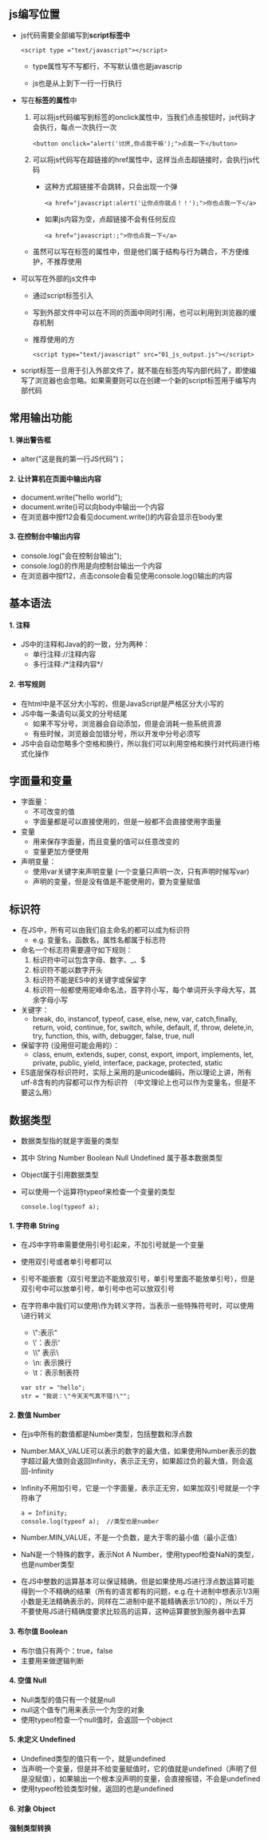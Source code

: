 ## js编写位置

- js代码需要全部编写到**script标签中**

  ```
  <script type ="text/javascript"></script>
  ```

  - type属性写不写都行，不写默认值也是javascrip

  - js也是从上到下一行一行执行

- 写在**标签的属性**中

  1. 可以将js代码编写到标签的onclick属性中，当我们点击按钮时，js代码才会执行，每点一次执行一次

     ```
     <button onclick="alert('讨厌,你点我干嘛');">点我一下</button>
     ```

  2. 可以将js代码写在超链接的href属性中，这样当点击超链接时，会执行js代码

     - 这种方式超链接不会跳转，只会出现一个弹

       ```
       <a href="javascript:alert('让你点你就点！！');">你也点我一下</a>
       ```

     - 如果js内容为空，点超链接不会有任何反应

       ```
       <a href="javascript:;">你也点我一下</a>
       ```

  - 虽然可以写在标签的属性中，但是他们属于结构与行为耦合，不方便维护，不推荐使用

- 可以写在外部的js文件中

  - 通过script标签引入

  - 写到外部文件中可以在不同的页面中同时引用，也可以利用到浏览器的缓存机制

  - 推荐使用的方

    ```
    <script type="text/javascript" src="01_js_output.js"></script>
    ```

- script标签一旦用于引入外部文件了，就不能在标签内写内部代码了，即使编写了浏览器也会忽略。如果需要则可以在创建一个新的script标签用于编写内部代码

## 常用输出功能

#### 1. 弹出警告框

- alter("这是我的第一行JS代码")；

#### 2. 让计算机在页面中输出内容

- document.write("hello world");
- document.write()可以向body中输出一个内容
- 在浏览器中按f12会看见document.write()的内容会显示在body里

#### 3. 在控制台中输出内容

- console.log("会在控制台输出");
- console.log()的作用是向控制台输出一个内容
- 在浏览器中按f12，点击console会看见使用console.log()输出的内容

## 基本语法

#### 1. 注释

- JS中的注释和Java的的一致，分为两种：
  - 单行注释://注释内容
  - 多行注释:/\*注释内容*/

#### 2. 书写规则

- 在html中是不区分大小写的，但是JavaScript是严格区分大小写的
- JS中每一条语句以英文的分号结尾
  - 如果不写分号，浏览器会自动添加，但是会消耗一些系统资源
  - 有些时候，浏览器会加错分号，所以开发中分号必须写
- JS中会自动忽略多个空格和换行，所以我们可以利用空格和换行对代码进行格式化操作

## 字面量和变量

- 字面量：
  - 不可改变的值
  - 字面量都是可以直接使用的，但是一般都不会直接使用字面量
- 变量
  - 用来保存字面量，而且变量的值可以任意改变的
  - 变量更加方便使用
- 声明变量：
  - 使用var关键字来声明变量 (一个变量只声明一次，只有声明时候写var)
  - 声明的变量，但是没有值是不能使用的，要为变量赋值

## 标识符

- 在JS中，所有可以由我们自主命名的都可以成为标识符
  - e.g. 变量名，函数名，属性名都属于标志符
- 命名一个标志符需要遵守如下规则：
  1. 标识符中可以包含字母、数字、_、$
  2. 标识符不能以数字开头
  3. 标识符不能是ES中的关键字或保留字
  4. 标识符一般都使用驼峰命名法，首字符小写，每个单词开头字母大写，其余字母小写
- 关键字：
  - break, do, instancof, typeof, case, else, new, var, catch,finally, return, void, continue, for, switch, while, default, if, throw, delete,in, try, function, this, with, debugger, false, true, null
- 保留字符 (没用但可能会用的）：
  - class, enum, extends, super, const, export, import, implements, let, private, public, yield, interface, package, protected, static
- ES底层保存标识符时，实际上采用的是unicode编码，所以理论上讲，所有utf-8含有的内容都可以作为标识符 （中文理论上也可以作为变量名，但是不要这么用）

## 数据类型

- 数据类型指的就是字面量的类型

- 其中 String Number Boolean Null Undefined 属于基本数据类型

- Object属于引用数据类型

- 可以使用一个运算符typeof来检查一个变量的类型

  ```
  console.log(typeof a);
  ```

#### 1. 字符串 String

- 在JS中字符串需要使用引号引起来，不加引号就是一个变量

- 使用双引号或者单引号都可以

- 引号不能嵌套（双引号里边不能放双引号，单引号里面不能放单引号），但是双引号中可以放单引号，单引号中也可以放双引号

- 在字符串中我们可以使用\作为转义字符，当表示一些特殊符号时，可以使用\进行转义

  - \\":表示“
  - \\'：表示‘
  - \\\\" 表示\
  - \\n: 表示换行
  - \\t：表示制表符

  ``` 
  var str = "hello";
  str = "我说：\"今天天气真不错!\"";
  ```

#### 2. 数值 Number

- 在js中所有的数值都是Number类型，包括整数和浮点数

- Number.MAX_VALUE可以表示的数字的最大值，如果使用Number表示的数字超过最大值则会返回Infinity，表示正无穷，如果超过负的最大值，则会返回-Infinity

- Infinity不用加引号，它是一个字面量，表示正无穷，如果加双引号就是一个字符串了

  ```
  a = Infinity;
  console.log(typeof a);  //类型也是number
  ```

- Number.MIN_VALUE，不是一个负数，是大于零的最小值（最小正值）

- NaN是一个特殊的数字，表示Not A Number，使用typeof检查NaN的类型，也是number类型

- 在JS中整数的运算基本可以保证精确，但是如果使用JS进行浮点数运算可能得到一个不精确的结果（所有的语言都有的问题，e.g.在十进制中想表示1/3用小数是无法精确表示的，同样在二进制中是不能精确表示1/10的），所以千万不要使用JS进行精确度要求比较高的运算，这种运算要放到服务器中去算

#### 3. 布尔值  Boolean

- 布尔值只有两个：true，false
- 主要用来做逻辑判断

#### 4. 空值 Null

- Null类型的值只有一个就是null
- null这个值专门用来表示一个为空的对象
- 使用typeof检查一个null值时，会返回一个object

#### 5. 未定义 Undefined

- Undefined类型的值只有一个，就是undefined
- 当声明一个变量，但是并不给变量赋值时，它的值就是undefined（声明了但是没赋值），如果输出一个根本没声明的变量，会直接报错，不会是undefined
- 使用typeof检验类型时候，返回的也是undefined

#### 6. 对象 Object

#### 强制类型转换



 









